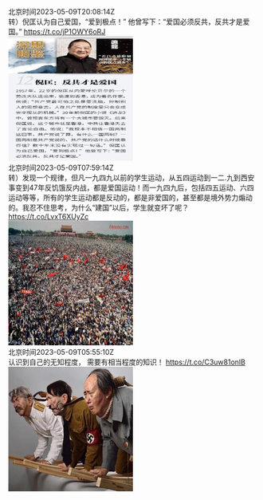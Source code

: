 北京时间2023-05-09T20:08:14Z<br>转）倪匡认为自己爱国，“爱到极点！”
他曾写下：“爱国必须反共，反共才是爱国。” https://t.co/jP1OWY6oRJ<br><img src='/temp/2023/1655907528272666624_0.jpg' width='250' height='250'><br>北京时间2023-05-09T07:59:14Z<br>转）发现一个规律，但凡一九四九以前的学生运动，从五四运动到一二.九到西安事变到47年反饥饿反内战，都是爱国运动！而一九四九后，包括四五运动、六四运动等等，所有的学生运动都是反动的，都是非爱国的，甚至都是境外势力煽动的。我忍不住思考，为什么“建国”以后，学生就变坏了呢？ https://t.co/LvxT6XUyZc<br><img src='/temp/2023/1655724067243081728_0.jpg' width='250' height='250'><br>北京时间2023-05-09T05:55:10Z<br>认识到自己的无知程度，
需要有相当程度的知识！ https://t.co/C3uw81onlB<br><img src='/temp/2023/1655692845997539328_0.jpg' width='250' height='250'><br>